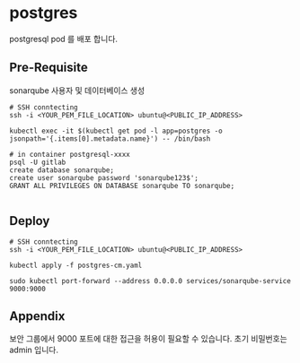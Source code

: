 # postgres
postgresql pod 를 배포 합니다.


Pre-Requisite
---------------
sonarqube 사용자 및 데이터베이스 생성 
```
# SSH conntecting
ssh -i <YOUR_PEM_FILE_LOCATION> ubuntu@<PUBLIC_IP_ADDRESS>

kubectl exec -it $(kubectl get pod -l app=postgres -o jsonpath='{.items[0].metadata.name}') -- /bin/bash

# in container postgresql-xxxx
psql -U gitlab
create database sonarqube;
create user sonarqube password 'sonarqube123$';
GRANT ALL PRIVILEGES ON DATABASE sonarqube TO sonarqube;
 
```
Deploy
---------------

```
# SSH conntecting
ssh -i <YOUR_PEM_FILE_LOCATION> ubuntu@<PUBLIC_IP_ADDRESS>

kubectl apply -f postgres-cm.yaml

sudo kubectl port-forward --address 0.0.0.0 services/sonarqube-service 9000:9000
```
 
Appendix
---------------
보안 그룹에서 9000 포트에 대한 접근을 허용이 필요할 수 있습니다.
초기 비밀번호는 admin 입니다.
